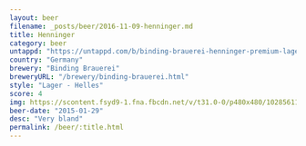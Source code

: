 ```yaml
---
layout: beer
filename: _posts/beer/2016-11-09-henninger.md
title: Henninger
category: beer
untappd: "https://untappd.com/b/binding-brauerei-henninger-premium-lager/116616"
country: "Germany"
brewery: "Binding Brauerei"
breweryURL: "/brewery/binding-brauerei.html"
style: "Lager - Helles"
score: 4
img: https://scontent.fsyd9-1.fna.fbcdn.net/v/t31.0-0/p480x480/10285611_10153055772023745_950968910298192775_o.jpg?_nc_cat=107&_nc_sid=e007fa&_nc_ohc=oQu7NiWjOtgAX-W8PaW&_nc_ht=scontent.fsyd9-1.fna&tp=6&oh=1801ecfe8fb2128b33645ee91dff3f40&oe=5F94D793
beer-date: "2015-01-29"
desc: "Very bland"
permalink: /beer/:title.html
---
```

